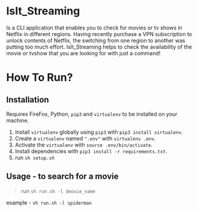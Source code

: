 # IsIt_Streaming
Is a CLI application that enables you to check for movies or tv shows in Netflix in different regions.
Having recently purchase a VPN subscription to unlock contents of Netflix, the switching from 
one region to another was putting too much effort. IsIt_Streaming helps to check the availability of
the movie or tvshow that you are looking for with just a command! 

# How To Run?
## Installation
Requires FireFox, Python, `pip3` and `virtualenv` to be installed on your machine.
1. Install `virtualenv` globally using `pip3` with `pip3 install virtualenv`.
2. Create a `virtualenv` named `".env"` with `virtualenv .env`.
3. Activate the `virtualenv` with `source .env/bin/activate`.
4. Install dependencies with `pip3 install -r requirements.txt`.
5. run `sh setup.sh`

## Usage - to search for a movie
> run `sh run.sh -l $movie_name`

example - `sh run.sh -l spiderman`

